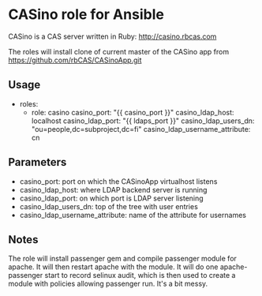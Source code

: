 # CASino role for Ansible

CASino is a CAS server written in Ruby: http://casino.rbcas.com

The roles will install clone of current master of the CASino app from https://github.com/rbCAS/CASinoApp.git

## Usage

- roles:
    - role: casino
      casino_port: "{{ casino_port }}"
      casino_ldap_host: localhost
      casino_ldap_port: "{{ ldaps_port }}"
      casino_ldap_users_dn: "ou=people,dc=subproject,dc=fi"
      casino_ldap_username_attribute: cn

## Parameters

- casino\_port: port on which the CASinoApp virtualhost listens
- casino\_ldap\_host: where LDAP backend server is running
- casino\_ldap\_port: on which port is LDAP server listening
- casino\_ldap\_users\_dn: top of the tree with user entries
- casino\_ldap\_username\_attribute: name of the attribute for usernames

## Notes

The role will install passenger gem and compile passenger module for apache. It will then restart apache with the module. It will do one apache-passenger start to record selinux audit, which is then used to create a module with policies allowing passenger run. It's a bit messy.



